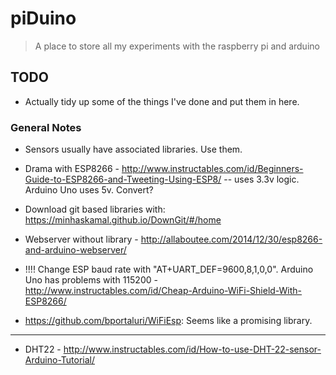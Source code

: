 # piDuino
> A place to store all my experiments with the raspberry pi and arduino

## TODO
 - Actually tidy up some of the things I've done and put them in here.
 
### General Notes
 - Sensors usually have associated libraries. Use them.
 - Drama with ESP8266 - http://www.instructables.com/id/Beginners-Guide-to-ESP8266-and-Tweeting-Using-ESP8/
  -- uses 3.3v logic. Arduino Uno uses 5v. Convert?
- Download git based libraries with: https://minhaskamal.github.io/DownGit/#/home
- Webserver without library - http://allaboutee.com/2014/12/30/esp8266-and-arduino-webserver/

- !!!! Change ESP baud rate with "AT+UART_DEF=9600,8,1,0,0". Arduino Uno has problems with 115200 - http://www.instructables.com/id/Cheap-Arduino-WiFi-Shield-With-ESP8266/

- https://github.com/bportaluri/WiFiEsp: Seems like a promising library.

---

- DHT22 - http://www.instructables.com/id/How-to-use-DHT-22-sensor-Arduino-Tutorial/

